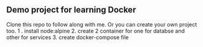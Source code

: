 ## **Demo project for learning Docker**

Clone this repo to follow along with me. Or you can create your own project too.
 1 . install node:alpine
 2. create 2 container for one for databse and other for services 
 3. create docker-compose file 
